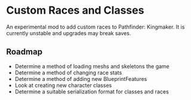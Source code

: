 # Custom Races and Classes
An experimental mod to add custom races to Pathfinder: Kingmaker. It is currently unstable and upgrades may break saves.
## Roadmap
* Determine a method of loading meshs and skeletons the game
* Determine a method of changing race stats
* Determine a method of adding new BlueprintFeatures
* Look at creating new character classes
* Determine a suitable serialization format for classes and races
